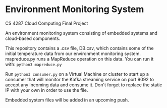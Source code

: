 # Environment Monitoring System
CS 4287 Cloud Computing Final Project

An environment monitoring system consisting of embedded systems and cloud-based components. 

This repository contains a .csv file, DB.csv, which contains some of the initial temperature data from our environment monitoring system. mapreduce.py runs a MapReduce operation on this data. You can run it with:
```python3 mapreduce.py```

Run 
```python3 consumer.py```
on a Virtual Machine or cluster to start up a consumer that will monitor the Kafka streaming service on port 9092 to accept any incoming data and consume it. Don't forget to replace the static IP with your own in order to use the file. 

Embedded system files will be added in an upcoming push.